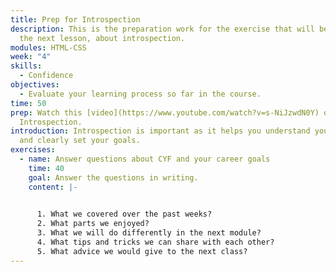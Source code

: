 ```yaml
---
title: Prep for Introspection
description: This is the preparation work for the exercise that will be done in
  the next lesson, about introspection.
modules: HTML-CSS
week: "4"
skills:
  - Confidence
objectives:
  - Evaluate your learning process so far in the course.
time: 50
prep: W﻿atch this [video](https://www.youtube.com/watch?v=s-NiJzwdN0Y) on
  Introspection.
introduction: I﻿ntrospection is important as it helps you understand yourself
  and clearly set your goals.
exercises:
  - name: Answer questions about CYF and your career goals
    time: 40
    goal: Answer the questions in writing.
    content: |-
      

      1. What we covered over the past weeks?
      2. What parts we enjoyed?
      3. What we will do differently in the next module?
      4. What tips and tricks we can share with each other?
      5. What advice we would give to the next class?
---
```

